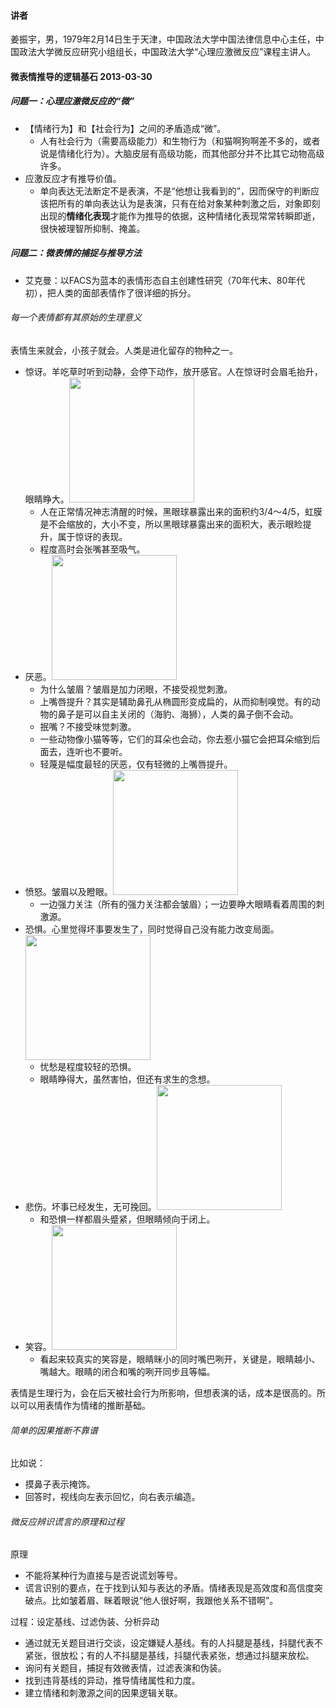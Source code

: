 
#### 讲者

姜振宇，男，1979年2月14日生于天津，中国政法大学中国法律信息中心主任，中国政法大学微反应研究小组组长，中国政法大学“心理应激微反应”课程主讲人。

#### 微表情推导的逻辑基石 2013-03-30

##### 问题一：心理应激微反应的“微”

- 【情绪行为】和【社会行为】之间的矛盾造成“微”。
  - 人有社会行为（需要高级能力）和生物行为（和猫啊狗啊差不多的，或者说是情绪化行为）。大脑皮层有高级功能，而其他部分并不比其它动物高级许多。
- 应激反应才有推导价值。
  - 单向表达无法断定不是表演，不是“他想让我看到的”，因而保守的判断应该把所有的单向表达认为是表演，只有在给对象某种刺激之后，对象即刻出现的**情绪化表现**才能作为推导的依据，这种情绪化表现常常转瞬即逝，很快被理智所抑制、掩盖。

##### 问题二：微表情的捕捉与推导方法
- 艾克曼：以FACS为蓝本的表情形态自主创建性研究（70年代末、80年代初），把人类的面部表情作了很详细的拆分。

###### 每一个表情都有其原始的生理意义

表情生来就会，小孩子就会。人类是进化留存的物种之一。

- 惊讶。羊吃草时听到动静，会停下动作，放开感官。人在惊讶时会眉毛抬升，眼睛睁大。<img src="./一席YiXi/Images/惊讶.png" height="200"/>
  - 人在正常情况神志清醒的时候，黑眼球暴露出来的面积约3/4～4/5，虹膜是不会缩放的，大小不变，所以黑眼球暴露出来的面积大，表示眼睑提升，属于惊讶的表现。
  - 程度高时会张嘴甚至吸气。
- 厌恶。<img src="./一席YiXi/Images/厌恶.png" height="200"/>
  - 为什么皱眉？皱眉是加力闭眼，不接受视觉刺激。
  - 上嘴唇提升？其实是辅助鼻孔从椭圆形变成扁的，从而抑制嗅觉。有的动物的鼻子是可以自主关闭的（海豹、海狮），人类的鼻子倒不会动。
  - 抿嘴？不接受味觉刺激。
  - 一些动物像小猫等等，它们的耳朵也会动，你去惹小猫它会把耳朵缩到后面去，连听也不要听。
  - 轻蔑是幅度最轻的厌恶，仅有轻微的上嘴唇提升。
- 愤怒。皱眉以及瞪眼。<img src="./一席YiXi/Images/愤怒.png" height="200"/>
  - 一边强力关注（所有的强力关注都会皱眉）；一边要睁大眼睛看着周围的刺激源。
- 恐惧。心里觉得坏事要发生了，同时觉得自己没有能力改变局面。<img src="./一席YiXi/Images/恐惧.png" height="200"/>
  - 忧愁是程度较轻的恐惧。
  - 眼睛睁得大，虽然害怕，但还有求生的念想。
- 悲伤。坏事已经发生，无可挽回。<img src="./一席YiXi/Images/悲伤.png" height="200"/>
  - 和恐惧一样都眉头蹙紧，但眼睛倾向于闭上。
- 笑容。<img src="./一席YiXi/Images/笑容.png" height="200"/>
  - 看起来较真实的笑容是，眼睛眯小的同时嘴巴咧开，关键是，眼睛越小、嘴越大。眼睛的闭合和嘴的咧开同步且等幅。

表情是生理行为，会在后天被社会行为所影响，但想表演的话，成本是很高的。所以可以用表情作为情绪的推断基础。

###### 简单的因果推断不靠谱

比如说：
- 摸鼻子表示掩饰。
- 回答时，视线向左表示回忆，向右表示编造。

###### 微反应辨识谎言的原理和过程

原理
- 不能将某种行为直接与是否说谎划等号。
- 谎言识别的要点，在于找到认知与表达的矛盾。情绪表现是高效度和高信度突破点。比如皱着眉、眯着眼说“他人很好啊，我跟他关系不错啊”。

过程：设定基线、过滤伪装、分析异动
- 通过就无关题目进行交谈，设定嫌疑人基线。有的人抖腿是基线，抖腿代表不紧张，很放松；有的人不抖腿是基线，抖腿代表紧张，想通过抖腿来放松。
- 询问有关题目，捕捉有效微表情，过滤表演和伪装。
- 找到违背基线的异动，推导情绪属性和力度。
- 建立情绪和刺激源之间的因果逻辑关联。
